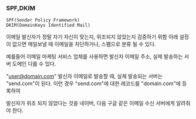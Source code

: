 ### SPF,DKIM

```
SPF(Sender Policy Framework)
DKIM(DomainKeys Identified Mail)
```


이메일 발신자가 정말 자기 자신이 맞는지, 위조되지 않았는지 검증하기 위함
아래 설정이 없으면 메일보낼 때 이메일을 차단하거나, 스팸으로 분류 될 수 있다.


예를들어 이메일 마케팅 서비스 업체를 사용하면 발신자 이메일 주소, 실제 발송하는 서버 도메인 다를 수 있다.

"user@domain.com" 발신자 이메일로 발송할 때, 실제 발송되는 서버는 "send.com"이 된다. 이런 경우 "send.com"에 대한 레코드를 "domain.com"에 등록하여

발신자가 위조 되지 않았다는 것을 네이버, 다음 구글 같은 이메일 수신 서버에게 알려줘야 한다.




